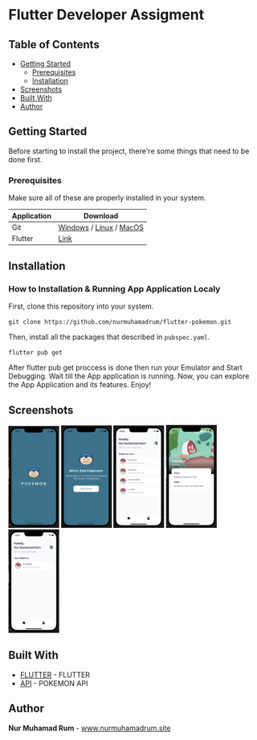 # Flutter Developer Assigment

## Table of Contents

- [Getting Started](#getting-started)
  - [Prerequisites](#prerequisites)
  - [Installation](#installation)
- [Screenshots](#screenshots)
- [Built With](#built-with)
- [Author](#author)

## Getting Started

Before starting to install the project, there're some things that need to be done first.

### Prerequisites

Make sure all of these are properly installed in your system.

| Application  | Download                                                                            |
| ------------ | ----------------------------------------------------------------------------------- |
| Git          | [Windows](https://gitforwindows.org/) / [Linux](https://git-scm.com/download/linux) / [MacOS](https://git-scm.com/download/mac) |
| Flutter | [Link](https://docs.flutter.dev/get-started/install)                |

## Installation
### How to Installation & Running App Application Localy

First, clone this repository into your system.

```
git clone https://github.com/nurmuhamadrum/flutter-pokemon.git
```

Then, install all the packages that described in `pubspec.yaml`.

```
flutter pub get
```

After flutter pub get proccess is done then run your Emulator and Start Debugging. Wait till the App application is running. Now, you can explore the App Application and its features. Enjoy!
## Screenshots

<div style={{ display: 'flex' }}>
    <img src="docs/screenshots/screenshot-1.png" width="20%" style={{ marginRight: '10px' }}/>
    <img src="docs/screenshots/screenshot-2.png" width="20%" style={{ marginRight: '10px' }}/>
    <img src="docs/screenshots/screenshot-3.png" width="20%" style={{ marginRight: '10px' }}/>
    <img src="docs/screenshots/screenshot-4.png" width="20%" style={{ marginRight: '10px' }}/>
    <img src="docs/screenshots/screenshot-5.png" width="20%" style={{ marginRight: '10px' }}/>
</div>

## Built With

- [FLUTTER](https://docs.flutter.dev/) - FLUTTER
- [API](https://pokeapi.co/) - POKEMON API

## Author

**Nur Muhamad Rum** - www.nurmuhamadrum.site
